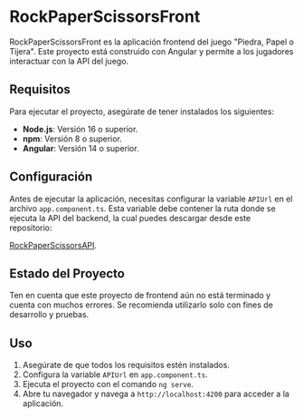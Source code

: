# RockPaperScissorsFront

RockPaperScissorsFront es la aplicación frontend del juego "Piedra, Papel o Tijera". Este proyecto está construido con Angular y permite a los jugadores interactuar con la API del juego.

## Requisitos

Para ejecutar el proyecto, asegúrate de tener instalados los siguientes:

- **Node.js**: Versión 16 o superior.
- **npm**: Versión 8 o superior.
- **Angular**: Versión 14 o superior.

## Configuración

Antes de ejecutar la aplicación, necesitas configurar la variable `APIUrl` en el archivo `app.component.ts`. Esta variable debe contener la ruta donde se ejecuta la API del backend, la cual puedes descargar desde este repositorio:

[RockPaperScissorsAPI](https://github.com/klich404/RockPaperScissorsAPI/tree/main).

## Estado del Proyecto

Ten en cuenta que este proyecto de frontend aún no está terminado y cuenta con muchos errores. Se recomienda utilizarlo solo con fines de desarrollo y pruebas.

## Uso

1. Asegúrate de que todos los requisitos estén instalados.
2. Configura la variable `APIUrl` en `app.component.ts`.
3. Ejecuta el proyecto con el comando `ng serve`.
4. Abre tu navegador y navega a `http://localhost:4200` para acceder a la aplicación.

